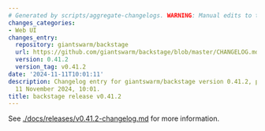 ```yaml
---
# Generated by scripts/aggregate-changelogs. WARNING: Manual edits to this files will be overwritten.
changes_categories:
- Web UI
changes_entry:
  repository: giantswarm/backstage
  url: https://github.com/giantswarm/backstage/blob/master/CHANGELOG.md#0412---2024-11-11
  version: 0.41.2
  version_tag: v0.41.2
date: '2024-11-11T10:01:11'
description: Changelog entry for giantswarm/backstage version 0.41.2, published on
  11 November 2024, 10:01.
title: backstage release v0.41.2
---
```


See [./docs/releases/v0.41.2-changelog.md](./docs/releases/v0.41.2-changelog.md) for more information.
